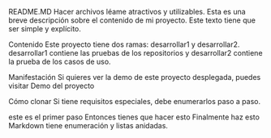 README.MD
Hacer archivos léame atractivos y utilizables. Esta es una breve descripción sobre el contenido de mi proyecto. Este texto tiene que ser simple y explícito.

Contenido
Este proyecto tiene dos ramas: desarrollar1 y desarrollar2. desarrollar1 contiene las pruebas de los repositorios y desarrollar2 contiene la prueba de los casos de uso.

Manifestación
Si quieres ver la demo de este proyecto desplegada, puedes visitar Demo del proyecto

Cómo clonar
Si tiene requisitos especiales, debe enumerarlos paso a paso.

este es el primer paso
Entonces tienes que hacer esto
Finalmente haz esto
Markdown tiene enumeración y listas anidadas.
